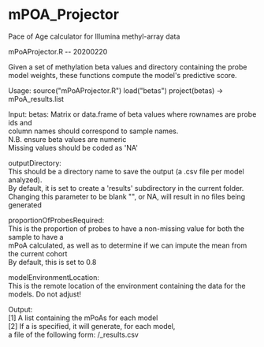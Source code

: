 # mPOA_Projector
Pace of Age calculator for Illumina methyl-array data

mPoAProjector.R -- 20200220
 
Given a set of methylation beta values and directory containing the probe
model weights, these functions compute the model's predictive score.
 
Usage:
  source("mPoAProjector.R")
  load("betas")
  project(betas) -> mPoA_results.list

Input:
  betas:
    Matrix or data.frame of beta values where rownames are probe ids and  
    column names should correspond to sample names.  
    N.B. ensure beta values are numeric  
    Missing values should be coded as 'NA'  

  outputDirectory:  
    This should be a directory name to save the output (a .csv file per model analyzed).  
    By default, it is set to create a 'results' subdirectory in the current folder.  
    Changing this parameter to be blank "", or NA, will result in no files being generated  
  
  proportionOfProbesRequired:  
    This is the proportion of probes to have a non-missing value for both the sample to have a  
    mPoA calculated, as well as to determine if we can impute the mean from the current cohort  
    By default, this is set to 0.8  
  
  modelEnvironmentLocation:   
     This is the remote location of the environment containing the data for the models.  Do not adjust!  
  
Output:  
  [1] A list containing the mPoAs for each model  
  [2] If a <outputDirectory> is specified, it will generate, for each model,   
      a file of the following form: <outputdir>/<model>_results.csv  

